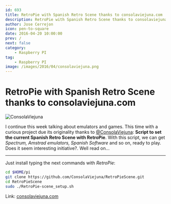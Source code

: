 ```yaml
---
id: 693
title: RetroPie with Spanish Retro Scene thanks to consolaviejuna.com
description: RetroPie with Spanish Retro Scene thanks to consolaviejuna.com
author: Jose Cerrejon
icon: pen-to-square
date: 2016-04-20 10:00:00
prev: /
next: false
category:
    - Raspberry PI
tag:
    - Raspberry PI
image: /images/2016/04/consolaviejuna.png
---
```


# RetroPie with Spanish Retro Scene thanks to consolaviejuna.com

![ConsolaViejuna](/images/2016/04/consolaviejuna.png)

I continue this week talking about emulators and games. This time with a curious project due its originality thanks to [@ConsolaViejuna](https://twitter.com/ConsolaViejuna/): **Script to set the current Spanish Retro Scene with RetroPie**. With this script, we can get _Spectrum, Amstrad emulators, Spanish Software_ and so on, ready to play. Does it seem interesting initiative?. Well read on...

---

Just install typing the next commands with _RetroPie_:

```bash
cd $HOME/pi
git clone https://github.com/ConsolaViejuna/RetroPieScene.git
cd RetroPieScene
sudo ./RetroPie-scene_setup.sh
```

Link: [consolaviejuna.com](https://www.consolaviejuna.com/)
